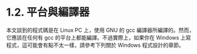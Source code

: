 # 1.2. 平台與編譯器

本文談到的程式碼是在 Linux PC 上，使用 GNU 的 gcc 編譯器所編譯的。然而，它應該在任何有 gcc 的平台上都能編譯。不過實際上，如果你在 Windows 上寫程式，這可能會有點不太一樣，請參考下列關於 Windows 程式設計的章節。
